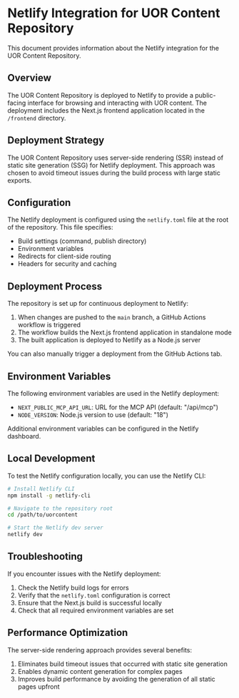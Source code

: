 # Netlify Integration for UOR Content Repository

This document provides information about the Netlify integration for the UOR Content Repository.

## Overview

The UOR Content Repository is deployed to Netlify to provide a public-facing interface for browsing and interacting with UOR content. The deployment includes the Next.js frontend application located in the `/frontend` directory.

## Deployment Strategy

The UOR Content Repository uses server-side rendering (SSR) instead of static site generation (SSG) for Netlify deployment. This approach was chosen to avoid timeout issues during the build process with large static exports.

## Configuration

The Netlify deployment is configured using the `netlify.toml` file at the root of the repository. This file specifies:

- Build settings (command, publish directory)
- Environment variables
- Redirects for client-side routing
- Headers for security and caching

## Deployment Process

The repository is set up for continuous deployment to Netlify:

1. When changes are pushed to the `main` branch, a GitHub Actions workflow is triggered
2. The workflow builds the Next.js frontend application in standalone mode
3. The built application is deployed to Netlify as a Node.js server

You can also manually trigger a deployment from the GitHub Actions tab.

## Environment Variables

The following environment variables are used in the Netlify deployment:

- `NEXT_PUBLIC_MCP_API_URL`: URL for the MCP API (default: "/api/mcp")
- `NODE_VERSION`: Node.js version to use (default: "18")

Additional environment variables can be configured in the Netlify dashboard.

## Local Development

To test the Netlify configuration locally, you can use the Netlify CLI:

```bash
# Install Netlify CLI
npm install -g netlify-cli

# Navigate to the repository root
cd /path/to/uorcontent

# Start the Netlify dev server
netlify dev
```

## Troubleshooting

If you encounter issues with the Netlify deployment:

1. Check the Netlify build logs for errors
2. Verify that the `netlify.toml` configuration is correct
3. Ensure that the Next.js build is successful locally
4. Check that all required environment variables are set

## Performance Optimization

The server-side rendering approach provides several benefits:

1. Eliminates build timeout issues that occurred with static site generation
2. Enables dynamic content generation for complex pages
3. Improves build performance by avoiding the generation of all static pages upfront

